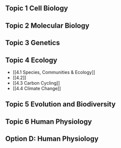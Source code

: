 ## Topic 1 Cell Biology

## Topic 2 Molecular Biology

## Topic 3 Genetics

## Topic 4 Ecology

- [[4.1 Species, Communities & Ecology]]
- [[4.2]]
- [[4.3 Carbon Cycling]]
- [[4.4 Climate Change]]

## Topic 5 Evolution and Biodiversity

## Topic 6 Human Physiology

## Option D: Human Physiology
